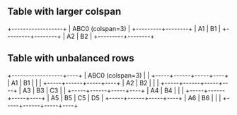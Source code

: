 ## Table with larger colspan

+------------------+
| ABC0 (colspan=3) |
+---------+--------+
| A1      | B1     |
+---------+--------+
| A2      | B2     |
+---------+--------+

## Table with unbalanced rows

+------------------+----+
| ABC0 (colspan=3) |    |
+-----+------+-----+----+
| A1  | B1   |     |    |
+-----+------+-----+----+
| A2  | B2   |     |    |
+-----+------+-----+----+
| A3  | B3   | C3  |    |
+-----+------+-----+----+
| A4  | B4   |     |    |
+-----+------+-----+----+
| A5  | B5   | C5  | D5 |
+-----+------+-----+----+
| A6  | B6   |     |    |
+-----+------+-----+----+
